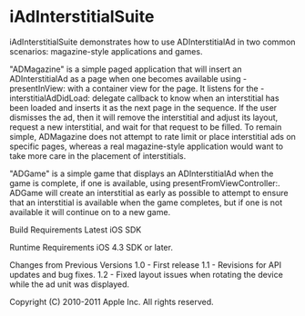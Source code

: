 iAdInterstitialSuite
========

iAdInterstitialSuite demonstrates how to use ADInterstitialAd in two common scenarios: magazine-style applications and games.

"ADMagazine" is a simple paged application that will insert an ADInterstitialAd as a page when one becomes available using -presentInView: with a container view for the page. It listens for the -interstitialAdDidLoad: delegate callback to know when an interstitial has been loaded and inserts it as the next page in the sequence. If the user dismisses the ad, then it will remove the interstitial and adjust its layout, request a new interstitial, and wait for that request to be filled. To remain simple, ADMagazine does not attempt to rate limit or place interstitial ads on specific pages, whereas a real magazine-style application would want to take more care in the placement of interstitials.

"ADGame" is a simple game that displays an ADInterstitialAd when the game is complete, if one is available, using presentFromViewController:. ADGame will create an interstitial as early as possible to attempt to ensure that an interstitial is available when the game completes, but if one is not available it will continue on to a new game.

Build Requirements
Latest iOS SDK

Runtime Requirements
iOS 4.3 SDK or later.

Changes from Previous Versions
1.0 - First release
1.1 - Revisions for API updates and bug fixes.
1.2 - Fixed layout issues when rotating the device while the ad unit was displayed.

Copyright (C) 2010-2011 Apple Inc. All rights reserved.
